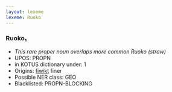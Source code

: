 ```yaml
---
layout: lexeme
lexeme: Ruoko
---
```


###  Ruoko₁

* _This rare proper noun overlaps more common *Ruoko* (straw)_
* UPOS:  PROPN
* in KOTUS dictionary under:  1
* Origins: [fiwikt](https://fi.wiktionary.org/wiki/Ruoko) finer 
* Possible NER class:  GEO
* Blacklisted:  PROPN-BLOCKING


